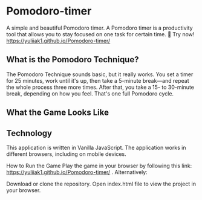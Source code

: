 # Pomodoro-timer
A simple and beautiful Pomodoro timer. A Pomodoro timer is a productivity tool that allows you to stay focused on one task for certain time.
🚀 Try now! https://yuliiak1.github.io/Pomodoro-timer/

<h2>What is the Pomodoro Technique?</h2>
The Pomodoro Technique sounds basic, but it really works. You set a timer for 25 minutes, work until it's up, then take a 5-minute break—and repeat the whole process three more times. After that, you take a 15- to 30-minute break, depending on how you feel. That's one full Pomodoro cycle. 

<h2>What the Game Looks Like</h2>

<h2>Technology</h2>
This application is written in Vanilla JavaScript. The application works in different browsers, including on mobile devices.

How to Run the Game
Play the game in your browser by following this link: https://yuliiak1.github.io/Pomodoro-timer/  .
Alternatively:

Download or clone the repository.
Open index.html file to view the project in your browser.
